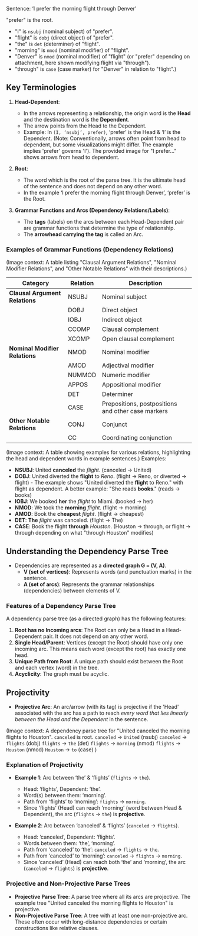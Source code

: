 Sentence: ‘I prefer the morning flight through Denver’

"prefer" is the root.
- "I" is `nsubj` (nominal subject) of "prefer".
- "flight" is `dobj` (direct object) of "prefer".
- "the" is `det` (determiner) of "flight".
- "morning" is `nmod` (nominal modifier) of "flight".
- "Denver" is `nmod` (nominal modifier) of "flight" (or "prefer" depending on attachment, here shown modifying flight via "through").
- "through" is `case` (case marker) for "Denver" in relation to "flight".)

## Key Terminologies

1.  **Head-Dependent**:
    *   In the arrows representing a relationship, the origin word is the **Head** and the destination word is the **Dependent**.
    *   The arrow points from the Head to the Dependent.
    *   Example: In `(I, ‘nsubj’, prefer)`, ‘prefer’ is the Head & ‘I’ is the Dependent. (Note: Conventionally, arrows often point from head to dependent, but some visualizations might differ. The example implies 'prefer' governs 'I'). The provided image for "I prefer..." shows arrows from head to dependent.

2.  **Root**:
    *   The word which is the root of the parse tree. It is the ultimate head of the sentence and does not depend on any other word.
    *   In the example ‘I prefer the morning flight through Denver’, ‘prefer’ is the Root.

3.  **Grammar Functions and Arcs (Dependency Relations/Labels)**:
    *   The **tags** (labels) on the arcs between each Head-Dependent pair are grammar functions that determine the type of relationship.
    *   The **arrowhead carrying the tag** is called an Arc.

### Examples of Grammar Functions (Dependency Relations)

(Image context: A table listing "Clausal Argument Relations", "Nominal Modifier Relations", and "Other Notable Relations" with their descriptions.)

| Category                    | Relation | Description                                      |
|-----------------------------|----------|--------------------------------------------------|
| **Clausal Argument Relations** | NSUBJ    | Nominal subject                                  |
|                             | DOBJ     | Direct object                                    |
|                             | IOBJ     | Indirect object                                  |
|                             | CCOMP    | Clausal complement                               |
|                             | XCOMP    | Open clausal complement                          |
| **Nominal Modifier Relations**| NMOD     | Nominal modifier                                 |
|                             | AMOD     | Adjectival modifier                              |
|                             | NUMMOD   | Numeric modifier                                 |
|                             | APPOS    | Appositional modifier                            |
|                             | DET      | Determiner                                       |
|                             | CASE     | Prepositions, postpositions and other case markers |
| **Other Notable Relations**   | CONJ     | Conjunct                                         |
|                             | CC       | Coordinating conjunction                         |

(Image context: A table showing examples for various relations, highlighting the head and dependent words in example sentences.)
Examples:
*   **NSUBJ**: United **canceled** the *flight*. (canceled -> United)
*   **DOBJ**: United diverted the **flight** to *Reno*. (flight -> Reno, or diverted -> flight) - The example shows "United diverted the **flight** to Reno." with flight as dependent. A better example: "She reads **books**." (reads -> books)
*   **IOBJ**: We booked **her** the *flight* to Miami. (booked -> her)
*   **NMOD**: We took the **morning** *flight*. (flight -> morning)
*   **AMOD**: Book the **cheapest** *flight*. (flight -> cheapest)
*   **DET**: **The** *flight* was canceled. (flight -> The)
*   **CASE**: Book the flight **through** *Houston*. (Houston -> through, or flight -> through depending on what "through Houston" modifies)

## Understanding the Dependency Parse Tree

*   Dependencies are represented as a **directed graph G = (V, A)**.
    *   **V (set of vertices)**: Represents words (and punctuation marks) in the sentence.
    *   **A (set of arcs)**: Represents the grammar relationships (dependencies) between elements of V.

### Features of a Dependency Parse Tree

A dependency parse tree (as a directed graph) has the following features:
1.  **Root has no Incoming arcs**: The Root can only be a Head in a Head-Dependent pair. It does not depend on any other word.
2.  **Single Head/Parent**: Vertices (except the Root) should have only one incoming arc. This means each word (except the root) has exactly one head.
3.  **Unique Path from Root**: A unique path should exist between the Root and each vertex (word) in the tree.
4.  **Acyclicity**: The graph must be acyclic.

## Projectivity

*   **Projective Arc**: An arc/arrow (with its tag) is projective if the 'Head' associated with the arc has a path to reach *every word that lies linearly between the Head and the Dependent* in the sentence.

(Image context: A dependency parse tree for "United canceled the morning flights to Houston".
`canceled` is root.
`canceled` -> `United` (nsubj)
`canceled` -> `flights` (dobj)
`flights` -> `the` (det)
`flights` -> `morning` (nmod)
`flights` -> `Houston` (nmod)
`Houston` -> `to` (case)
)

### Explanation of Projectivity

*   **Example 1**: Arc between ‘the’ & ‘flights’ (`flights` -> `the`).
    *   Head: ‘flights’, Dependent: ‘the’.
    *   Word(s) between them: ‘morning’.
    *   Path from ‘flights’ to ‘morning’: `flights` -> `morning`.
    *   Since ‘flights’ (Head) can reach ‘morning’ (word between Head & Dependent), the arc (`flights` -> `the`) is **projective**.

*   **Example 2**: Arc between ‘canceled’ & ‘flights’ (`canceled` -> `flights`).
    *   Head: ‘canceled’, Dependent: ‘flights’.
    *   Words between them: ‘the’, ‘morning’.
    *   Path from ‘canceled’ to ‘the’: `canceled` -> `flights` -> `the`.
    *   Path from ‘canceled’ to ‘morning’: `canceled` -> `flights` -> `morning`.
    *   Since ‘canceled’ (Head) can reach both ‘the’ and ‘morning’, the arc (`canceled` -> `flights`) is **projective**.

### Projective and Non-Projective Parse Trees

*   **Projective Parse Tree**: A parse tree where all its arcs are projective. The example tree "United canceled the morning flights to Houston" is projective.
*   **Non-Projective Parse Tree**: A tree with at least one non-projective arc. These often occur with long-distance dependencies or certain constructions like relative clauses.